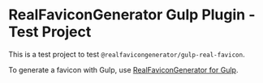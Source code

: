 # RealFaviconGenerator Gulp Plugin - Test Project

This is a test project to test `@realfavicongenerator/gulp-real-favicon`.

To generate a favicon with Gulp, use [RealFaviconGenerator for Gulp](https://realfavicongenerator.net/favicon/gulp).
